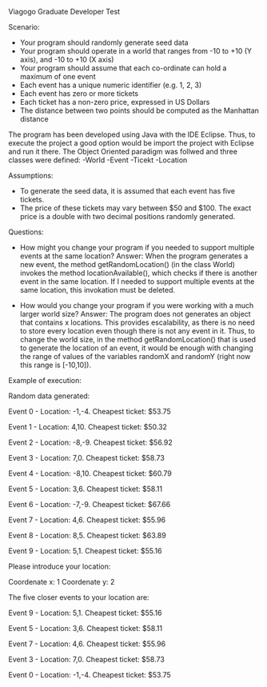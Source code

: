 Viagogo Graduate Developer Test

Scenario:
- Your program should randomly generate seed data
- Your program should operate in a world that ranges from -10 to +10 (Y axis), and -10 to +10 (X axis)
- Your program should assume that each co-ordinate can hold a maximum of one event
- Each event has a unique numeric identifier (e.g. 1, 2, 3)
- Each event has zero or more tickets
- Each ticket has a non-zero price, expressed in US Dollars
- The distance between two points should be computed as the Manhattan distance

The program has been developed using Java with the IDE Eclipse. Thus, to execute the project a good option would be import the project
with Eclipse and run it there. 
The Object Oriented paradigm was follwed and three classes were defined:
-World
-Event
-Ticekt
-Location

Assumptions:

- To generate the seed data, it is assumed that each event has five tickets. 
- The price of these tickets may vary between $50 and $100. The exact price is a double with two decimal positions randomly generated.

Questions:

- How might you change your program if you needed to support multiple events at the same location?
Answer: When the program generates a new event, the method getRandomLocation() (in the class World) invokes the method locationAvailable(),
which checks if there is another event in the same location. If I needed to support multiple events at the same location, this invokation
must be deleted. 

- How would you change your program if you were working with a much larger world size? 
Answer: The program does not generates an object that contains x locations. This provides escalability, as there is no need to store
every location even though there is not any event in it. Thus, to change the world size, in the method getRandomLocation() that is used to
generate the location of an event, it would be enough with changing the range of values of the variables randomX and randomY (right now this
range is [-10,10]).

Example of execution:


Random data generated: 

Event 0 - Location: -1,-4. Cheapest ticket: $53.75

Event 1 - Location: 4,10. Cheapest ticket: $50.32

Event 2 - Location: -8,-9. Cheapest ticket: $56.92

Event 3 - Location: 7,0. Cheapest ticket: $58.73

Event 4 - Location: -8,10. Cheapest ticket: $60.79

Event 5 - Location: 3,6. Cheapest ticket: $58.11

Event 6 - Location: -7,-9. Cheapest ticket: $67.66

Event 7 - Location: 4,6. Cheapest ticket: $55.96

Event 8 - Location: 8,5. Cheapest ticket: $63.89

Event 9 - Location: 5,1. Cheapest ticket: $55.16

Please introduce your location: 

Coordenate x:
1
Coordenate y:
2

The five closer events to your location are:

Event 9 - Location: 5,1. Cheapest ticket: $55.16

Event 5 - Location: 3,6. Cheapest ticket: $58.11

Event 7 - Location: 4,6. Cheapest ticket: $55.96

Event 3 - Location: 7,0. Cheapest ticket: $58.73

Event 0 - Location: -1,-4. Cheapest ticket: $53.75
